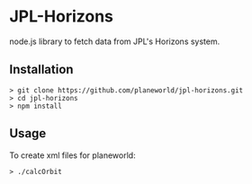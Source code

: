 JPL-Horizons
============

node.js library to fetch data from JPL's Horizons system.

Installation
------------

    > git clone https://github.com/planeworld/jpl-horizons.git
    > cd jpl-horizons
    > npm install

Usage
-----

To create xml files for planeworld:

    > ./calcOrbit 
